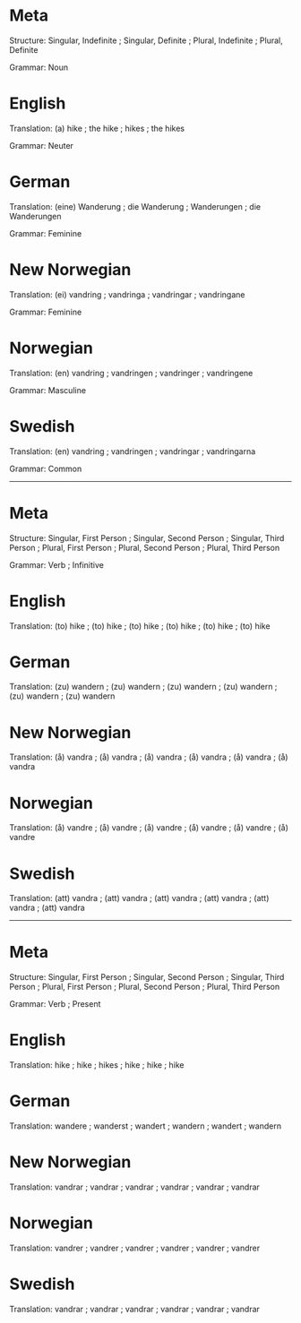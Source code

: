 Meta
====

Structure: Singular, Indefinite ; Singular, Definite ; Plural, Indefinite ; Plural, Definite

Grammar:   Noun



English
=======

Translation: (a) hike ; the hike ; hikes ; the hikes

Grammar:     Neuter



German
======

Translation: (eine) Wanderung ; die Wanderung ; Wanderungen ; die Wanderungen

Grammar:     Feminine



New Norwegian
=============

Translation: (ei) vandring ; vandringa ; vandringar ; vandringane

Grammar:     Feminine



Norwegian
=========

Translation: (en) vandring ; vandringen ; vandringer ; vandringene

Grammar:     Masculine



Swedish
=======

Translation: (en) vandring ; vandringen ; vandringar ; vandringarna

Grammar:     Common



--------------------------------------------------------------------------------

Meta
====

Structure: Singular, First Person ; Singular, Second Person ; Singular, Third Person ;
           Plural, First Person   ; Plural, Second Person   ; Plural, Third Person

Grammar:   Verb ; Infinitive



English
=======

Translation: (to) hike ; (to) hike ; (to) hike ;
             (to) hike ; (to) hike ; (to) hike



German
======

Translation: (zu) wandern ; (zu) wandern ; (zu) wandern ;
             (zu) wandern ; (zu) wandern ; (zu) wandern



New Norwegian
=============

Translation: (å) vandra ; (å) vandra ; (å) vandra ;
             (å) vandra ; (å) vandra ; (å) vandra



Norwegian
=========

Translation: (å) vandre ; (å) vandre ; (å) vandre ;
             (å) vandre ; (å) vandre ; (å) vandre



Swedish
=======

Translation: (att) vandra ; (att) vandra ; (att) vandra ;
             (att) vandra ; (att) vandra ; (att) vandra



--------------------------------------------------------------------------------

Meta
====

Structure: Singular, First Person ; Singular, Second Person ; Singular, Third Person ;
           Plural, First Person   ; Plural, Second Person   ; Plural, Third Person

Grammar:   Verb ; Present



English
=======

Translation: hike ; hike ; hikes ;
             hike ; hike ; hike



German
======

Translation: wandere ; wanderst ; wandert ;
             wandern ; wandert  ; wandern



New Norwegian
=============

Translation: vandrar ; vandrar ; vandrar ;
             vandrar ; vandrar ; vandrar



Norwegian
=========

Translation: vandrer ; vandrer ; vandrer ;
             vandrer ; vandrer ; vandrer



Swedish
=======

Translation: vandrar ; vandrar ; vandrar ;
             vandrar ; vandrar ; vandrar
